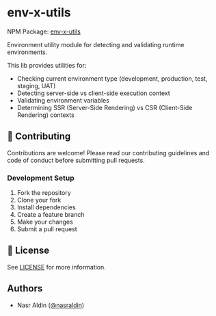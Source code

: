 # env-x-utils

NPM Package: [env-x-utils](https://www.npmjs.com/package/env-x-utils)

Environment utility module for detecting and validating runtime environments.

This lib provides utilities for:

- Checking current environment type (development, production, test, staging, UAT)
- Detecting server-side vs client-side execution context
- Validating environment variables
- Determining SSR (Server-Side Rendering) vs CSR (Client-Side Rendering) contexts

## 🤝 Contributing

Contributions are welcome! Please read our contributing guidelines and code of
conduct before submitting pull requests.

### Development Setup

1. Fork the repository
2. Clone your fork
3. Install dependencies
4. Create a feature branch
5. Make your changes
6. Submit a pull request

## 📝 License

See [LICENSE](./LICENSE) for more information.

## Authors

- Nasr Aldin ([@nasraldin](https://github.com/nasraldin))
